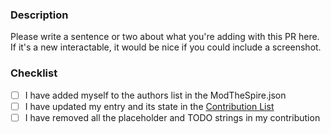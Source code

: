 ### Description
Please write a sentence or two about what you're adding with this PR here.  
If it's a new interactable, it would be nice if you could include a screenshot.  
  

### Checklist
- [ ] I have added myself to the authors list in the ModTheSpire.json
- [ ] I have updated my entry and its state in the [Contribution List](https://docs.google.com/spreadsheets/d/1PgRwGs0OWx8RKYv1QEsrOm7HJdfaqULHRM5qSSHo_yU/edit?usp=sharing)
- [ ] I have removed all the placeholder and TODO strings in my contribution